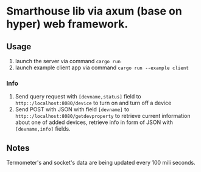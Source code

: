 # Smarthouse lib via axum (base on hyper) web framework.  
## Usage
1. launch the server via command ``cargo run``
2. launch example client app via command `` cargo run --example client ``
### Info
1. Send query request with ``[devname,status]`` field to ``http::/localhost:8080/device`` to turn on and turn off a device 
2. Send POST with JSON with field ``[devname]`` to ``http::/localhost:8080/getdevproperty`` to retrieve current information about one of added devices, retrieve info in form of JSON with ``[devname,info]`` fields.
## Notes
Termometer's and socket's data are being updated every 100 mili seconds.
